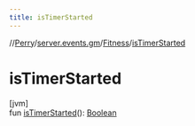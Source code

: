 ```yaml
---
title: isTimerStarted
---
```

//[Perry](../../../index.html)/[server.events.gm](../index.html)/[Fitness](index.html)/[isTimerStarted](is-timer-started.html)



# isTimerStarted



[jvm]\
fun [isTimerStarted](is-timer-started.html)(): [Boolean](https://kotlinlang.org/api/latest/jvm/stdlib/kotlin/-boolean/index.html)




